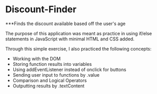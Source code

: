 # Discount-Finder
***Finds the discount available based off the user's age

The purpose of this application was meant as practice in using if/else statements in JavaScript with minimal HTML and CSS added.

Through this simple exercise, I also practiced the following concepts:
* Working with the DOM
* Storing function results into variables
* Using addEventListener instead of onclick for buttons
* Sending user input to functions by .value
* Comparison and Logical Operators
* Outputting results by .textContent
